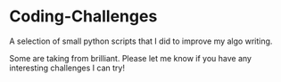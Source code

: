 # Coding-Challenges

A selection of small python scripts that I did to improve my algo writing.

Some are taking from brilliant. Please let me know if you have any interesting challenges I can try!
